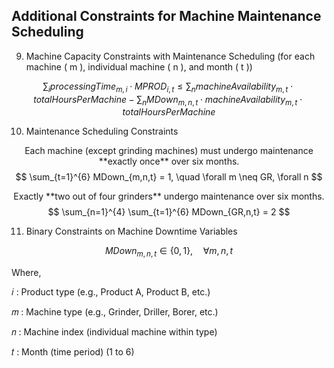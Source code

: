 ## Additional Constraints for Machine Maintenance Scheduling

9. Machine Capacity Constraints with Maintenance Scheduling (for each machine \( m \), individual machine \( n \), and month \( t \))

$$
\sum_{i} processingTime_{m,i} \cdot MPROD_{i,t} \leq \sum_{n} machineAvailability_{m,t} \cdot totalHoursPerMachine - \sum_{n} MDown_{m,n,t} \cdot machineAvailability_{m,t} \cdot totalHoursPerMachine
$$

10. Maintenance Scheduling Constraints

$$
\text{Each machine (except grinding machines) must undergo maintenance **exactly once** over six months.}
$$
$$
\sum_{t=1}^{6} MDown_{m,n,t} = 1, \quad \forall m \neq GR, \forall n
$$

$$
\text{Exactly **two out of four grinders** undergo maintenance over six months.}
$$
$$
\sum_{n=1}^{4} \sum_{t=1}^{6} MDown_{GR,n,t} = 2
$$

11. Binary Constraints on Machine Downtime Variables

$$
MDown_{m,n,t} \in \{0,1\}, \quad \forall m, n, t
$$


Where,

𝑖 :	Product type (e.g., Product A, Product B, etc.)

𝑚 : Machine type (e.g., Grinder, Driller, Borer, etc.)

𝑛 : Machine index (individual machine within type)

𝑡 : Month (time period) (1 to 6)
